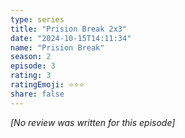 ```yaml
---
type: series
title: "Prision Break 2x3"
date: "2024-10-15T14:11:34"
name: "Prision Break"
season: 2
episode: 3
rating: 3
ratingEmoji: ⭐️⭐️⭐️
share: false
---
```


*[No review was written for this episode]*

